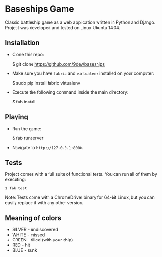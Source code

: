 # Baseships Game

Classic battleship game as a web application written in Python and Django. Project was developed and tested on Linux Ubuntu 14.04.

## Installation

- Clone this repo:


    $ git clone https://github.com/9dev/baseships

- Make sure you have `fabric` and `virtualenv` installed on your computer:


    $ sudo pip install fabric virtualenv
    
- Execute the following command inside the main directory:


    $ fab install
    
## Playing

- Run the game:


    $ fab runserver
    
- Navigate to `http://127.0.0.1:8000`.

## Tests

Project comes with a full suite of functional tests. You can run all of them by executing:


    $ fab test

Note: Tests come with a ChromeDriver binary for 64-bit Linux, but you can easily replace it with any other version.

## Meaning of colors

- SILVER - undiscovered
- WHITE - missed
- GREEN - filled (with your ship)
- RED - hit
- BLUE - sunk
